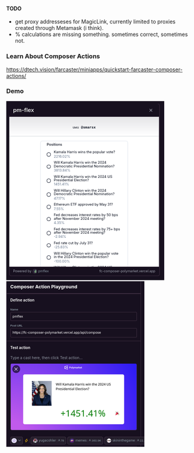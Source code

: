 #### TODO
- get proxy addresseses for MagicLink, currently limited to proxies created through Metamask (i think).
- % calculations are missing something. sometimes correct, sometimes not.

### Learn About Composer Actions
https://dtech.vision/farcaster/miniapps/quickstart-farcaster-composer-actions/

### Demo

![x](/docs/pmflex_list.png)
![x](/docs/pmflex_embedded.png)